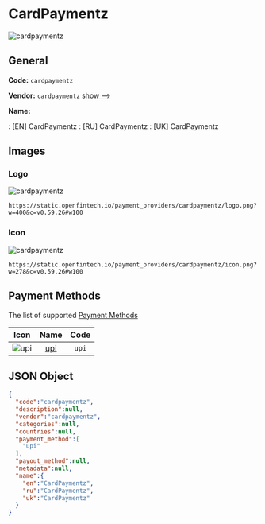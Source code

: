 
# CardPaymentz 
![cardpaymentz](https://static.openfintech.io/payment_providers/cardpaymentz/logo.png?w=400&c=v0.59.26#w100)  

## General 
 
**Code:** `cardpaymentz` 
 
**Vendor:** `cardpaymentz` [show -->](/vendors/cardpaymentz/) 
 
**Name:** 
 
:	[EN] CardPaymentz 
:	[RU] CardPaymentz 
:	[UK] CardPaymentz 
 

## Images 

### Logo 
 
![cardpaymentz](https://static.openfintech.io/payment_providers/cardpaymentz/logo.png?w=400&c=v0.59.26#w100)  

```
https://static.openfintech.io/payment_providers/cardpaymentz/logo.png?w=400&c=v0.59.26#w100
```  

### Icon 
 
![cardpaymentz](https://static.openfintech.io/payment_providers/cardpaymentz/icon.png?w=278&c=v0.59.26#w100)  

```
https://static.openfintech.io/payment_providers/cardpaymentz/icon.png?w=278&c=v0.59.26#w100
```  

## Payment Methods 
 
The list of supported [Payment Methods](/payment-methods/) 

|Icon|Name|Code| 
|:---:|:---:|:---:| 
|![upi](https://static.openfintech.io/payment_methods/upi/icon.svg?w=278&c=v0.59.26#w100) |[upi](/payment-methods/upi/)|`upi`| 
 

## JSON Object 

```json
{
  "code":"cardpaymentz",
  "description":null,
  "vendor":"cardpaymentz",
  "categories":null,
  "countries":null,
  "payment_method":[
    "upi"
  ],
  "payout_method":null,
  "metadata":null,
  "name":{
    "en":"CardPaymentz",
    "ru":"CardPaymentz",
    "uk":"CardPaymentz"
  }
}
```  
